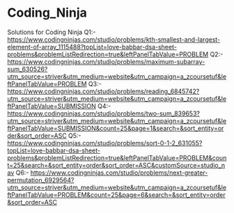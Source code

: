 # Coding_Ninja
Solutions for Coding Ninja
Q1:- https://www.codingninjas.com/studio/problems/kth-smallest-and-largest-element-of-array_1115488?topList=love-babbar-dsa-sheet-problems&problemListRedirection=true&leftPanelTabValue=PROBLEM
Q2:- https://www.codingninjas.com/studio/problems/maximum-subarray-sum_630526?utm_source=striver&utm_medium=website&utm_campaign=a_zcoursetuf&leftPanelTabValue=PROBLEM
Q3:- https://www.codingninjas.com/studio/problems/reading_6845742?utm_source=striver&utm_medium=website&utm_campaign=a_zcoursetuf&leftPanelTabValue=SUBMISSION
Q4:- https://www.codingninjas.com/studio/problems/two-sum_839653?utm_source=striver&utm_medium=website&utm_campaign=a_zcoursetuf&leftPanelTabValue=SUBMISSION&count=25&page=1&search=&sort_entity=order&sort_order=ASC
Q5:- https://www.codingninjas.com/studio/problems/sort-0-1-2_631055?topList=love-babbar-dsa-sheet-problems&problemListRedirection=true&leftPanelTabValue=PROBLEM&count=25&search=&sort_entity=order&sort_order=ASC&customSource=studio_nav
Q6:- https://www.codingninjas.com/studio/problems/next-greater-permutation_6929564?utm_source=striver&utm_medium=website&utm_campaign=a_zcoursetuf&leftPanelTabValue=PROBLEM&count=25&page=6&search=&sort_entity=order&sort_order=ASC
